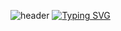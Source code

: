 ![header](https://capsule-render.vercel.app/api?type=soft&color=#FFFF00)
[![Typing SVG](https://readme-typing-svg.demolab.com/?lines=First+line+of+text;Second+line+of+text)](https://git.io/typing-svg)



